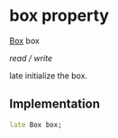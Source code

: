 


# box property







[Box](https://pub.dev/documentation/hive/2.2.3/hive/Box-class.html) box
  
_<span class="feature">read / write</span>_



<p>late initialize the box.</p>



## Implementation

```dart
late Box box;
```







